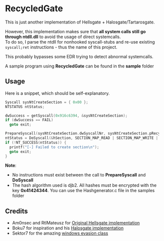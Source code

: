 # RecycledGate

This is just another implementation of Hellsgate + Halosgate/Tartarosgate.    

However, this implementation makes sure that **all system calls still go through ntdll.dll** to avoid the usage of direct systemcalls.   
To do so, I parse the ntdll for nonhooked syscall-stubs and re-use existing ```syscall;ret``` instructions - thus the name of this project.   

This probably bypasses some EDR trying to detect abnormal systemcalls.

A sample program using **RecycledGate** can be found in the **sample** folder     

## Usage
Here is a snippet, which should be self-explanatory.
```c
Syscall sysNtCreateSection = { 0x00 };
NTSTATUS ntStatus;

dwSuccess = getSyscall(0x916c6394, &sysNtCreateSection);
if (dwSuccess == FAIL)
  goto exit;

PrepareSyscall(sysNtCreateSection.dwSyscallNr, sysNtCreateSection.pRecycledGate);
ntStatus = DoSyscall(&hSection, SECTION_MAP_READ | SECTION_MAP_WRITE | SECTION_MAP_EXECUTE, NULL, (PLARGE_INTEGER)&sizeBuffer, PAGE_EXECUTE_READWRITE, SEC_COMMIT, NULL);
if (!NT_SUCCESS(ntStatus)) {
  printf("[-] Failed to create section\n");
  goto exit;
}

```
**Note**:
* No instructions must exist between the call to **PrepareSyscall** and **DoSyscall**
* The hash algorithm used is djb2. All hashes must be encrypted with the key **0x41424344**. You can use the Hashgenerator.c file in the samples folder

## Credits

* Am0nsec and RtlMateusz for [Original Hellsgate implementation](https://github.com/am0nsec/HellsGate)
* Boku7 for inspiration and his [Halosgate implementation](https://github.com/boku7/AsmHalosGate/)
* Sektor7 for the amazing [windows evasion class](https://sektor7.net)
